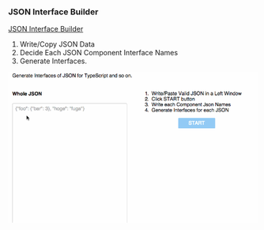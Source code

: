 ### JSON Interface Builder

[JSON Interface Builder](http://krrrr38.github.io/json-interface-builder/)

1. Write/Copy JSON Data
2. Decide Each JSON Component Interface Names
3. Generate Interfaces.

![](./images/howto.gif)

